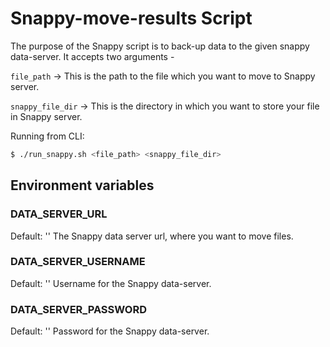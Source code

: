# Snappy-move-results Script

The purpose of the Snappy script is to back-up data to the given
snappy data-server.
It accepts two arguments -

```file_path``` -> This is the path to the file which you want to move to Snappy server.

```snappy_file_dir``` -> This is the directory in which you want to store your file in Snappy server.

Running from CLI:

```sh
$ ./run_snappy.sh <file_path> <snappy_file_dir> 
```

## Environment variables

### DATA_SERVER_URL
Default: ''
The Snappy data server url, where you want to move files.

### DATA_SERVER_USERNAME
Default: ''
Username for the Snappy data-server.

### DATA_SERVER_PASSWORD
Default: ''
Password for the Snappy data-server.